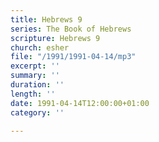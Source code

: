 ```yaml
---
title: Hebrews 9
series: The Book of Hebrews
scripture: Hebrews 9
church: esher
file: "/1991/1991-04-14/mp3"
excerpt: ''
summary: ''
duration: ''
length: ''
date: 1991-04-14T12:00:00+01:00
category: ''

---
```

